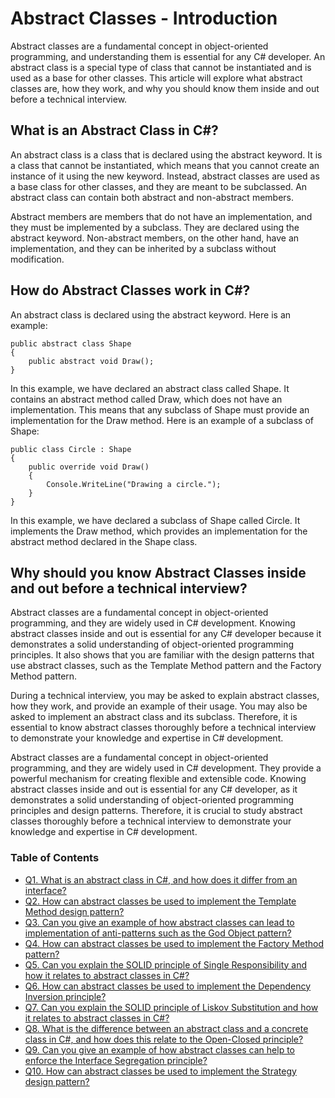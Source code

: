 # Abstract Classes - Introduction

Abstract classes are a fundamental concept in object-oriented programming, and understanding them is essential for any C# developer. An abstract class is a special type of class that cannot be instantiated and is used as a base for other classes. This article will explore what abstract classes are, how they work, and why you should know them inside and out before a technical interview.

## What is an Abstract Class in C#?

An abstract class is a class that is declared using the abstract keyword. It is a class that cannot be instantiated, which means that you cannot create an instance of it using the new keyword. Instead, abstract classes are used as a base class for other classes, and they are meant to be subclassed. An abstract class can contain both abstract and non-abstract members.

Abstract members are members that do not have an implementation, and they must be implemented by a subclass. They are declared using the abstract keyword. Non-abstract members, on the other hand, have an implementation, and they can be inherited by a subclass without modification.

## How do Abstract Classes work in C#?

An abstract class is declared using the abstract keyword. Here is an example:

```
public abstract class Shape
{
    public abstract void Draw();
}
```
In this example, we have declared an abstract class called Shape. It contains an abstract method called Draw, which does not have an implementation. This means that any subclass of Shape must provide an implementation for the Draw method. Here is an example of a subclass of Shape:

```
public class Circle : Shape
{
    public override void Draw()
    {
        Console.WriteLine("Drawing a circle.");
    }
}

```
In this example, we have declared a subclass of Shape called Circle. It implements the Draw method, which provides an implementation for the abstract method declared in the Shape class.

## Why should you know Abstract Classes inside and out before a technical interview?

Abstract classes are a fundamental concept in object-oriented programming, and they are widely used in C# development. Knowing abstract classes inside and out is essential for any C# developer because it demonstrates a solid understanding of object-oriented programming principles. It also shows that you are familiar with the design patterns that use abstract classes, such as the Template Method pattern and the Factory Method pattern.

During a technical interview, you may be asked to explain abstract classes, how they work, and provide an example of their usage. You may also be asked to implement an abstract class and its subclass. Therefore, it is essential to know abstract classes thoroughly before a technical interview to demonstrate your knowledge and expertise in C# development.

Abstract classes are a fundamental concept in object-oriented programming, and they are widely used in C# development. They provide a powerful mechanism for creating flexible and extensible code. Knowing abstract classes inside and out is essential for any C# developer, as it demonstrates a solid understanding of object-oriented programming principles and design patterns. Therefore, it is crucial to study abstract classes thoroughly before a technical interview to demonstrate your knowledge and expertise in C# development.

### Table of Contents
+ [Q1. What is an abstract class in C#, and how does it differ from an interface?](https://github.com/rcallaby/CSharp-Interview-Questions/blob/main/Abstract-Classes/AC-Question1.md)
+ [Q2. How can abstract classes be used to implement the Template Method design pattern?](https://github.com/rcallaby/CSharp-Interview-Questions/blob/main/Abstract-Classes/AC-Question2.md)
+ [Q3. Can you give an example of how abstract classes can lead to implementation of anti-patterns such as the God Object pattern?](https://github.com/rcallaby/CSharp-Interview-Questions/blob/main/Abstract-Classes/AC-Question3.md)
+ [Q4. How can abstract classes be used to implement the Factory Method pattern?](https://github.com/rcallaby/CSharp-Interview-Questions/blob/main/Abstract-Classes/AC-Question4.md)
+ [Q5. Can you explain the SOLID principle of Single Responsibility and how it relates to abstract classes in C#?](https://github.com/rcallaby/CSharp-Interview-Questions/blob/main/Abstract-Classes/AC-Question5.md)
+ [Q6. How can abstract classes be used to implement the Dependency Inversion principle?](https://github.com/rcallaby/CSharp-Interview-Questions/blob/main/Abstract-Classes/AC-Question6.md)
+ [Q7. Can you explain the SOLID principle of Liskov Substitution and how it relates to abstract classes in C#?](https://github.com/rcallaby/CSharp-Interview-Questions/blob/main/Abstract-Classes/AC-Question7.md)
+ [Q8. What is the difference between an abstract class and a concrete class in C#, and how does this relate to the Open-Closed principle?](https://github.com/rcallaby/CSharp-Interview-Questions/blob/main/Abstract-Classes/AC-Question8.md)
+ [Q9. Can you give an example of how abstract classes can help to enforce the Interface Segregation principle?](https://github.com/rcallaby/CSharp-Interview-Questions/blob/main/Abstract-Classes/AC-Question9.md)
+ [Q10. How can abstract classes be used to implement the Strategy design pattern?](https://github.com/rcallaby/CSharp-Interview-Questions/blob/main/Abstract-Classes/AC-Question10.md)